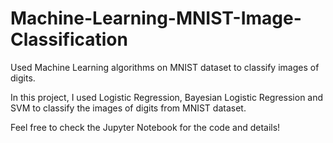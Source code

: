 # Machine-Learning-MNIST-Image-Classification
Used Machine Learning algorithms on MNIST dataset to classify images of digits.

In this project, I used Logistic Regression, Bayesian Logistic Regression and SVM to classify the images of digits from MNIST dataset.

Feel free to check the Jupyter Notebook for the code and details!
